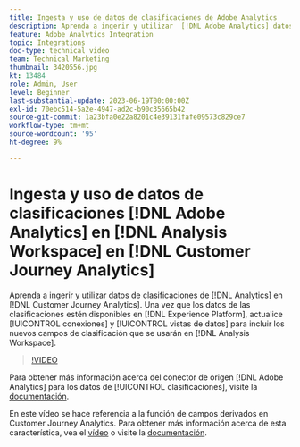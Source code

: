```yaml
---
title: Ingesta y uso de datos de clasificaciones de Adobe Analytics
description: Aprenda a ingerir y utilizar  [!DNL Adobe Analytics] datos de clasificaciones en [!DNL Customer Journey Analytics].
feature: Adobe Analytics Integration
topic: Integrations
doc-type: technical video
team: Technical Marketing
thumbnail: 3420556.jpg
kt: 13484
role: Admin, User
level: Beginner
last-substantial-update: 2023-06-19T00:00:00Z
exl-id: 70ebc514-5a2e-4947-ad2c-b90c35665b42
source-git-commit: 1a23bfa0e22a8201c4e39131fafe09573c829ce7
workflow-type: tm+mt
source-wordcount: '95'
ht-degree: 9%

---
```


# Ingesta y uso de datos de clasificaciones [!DNL Adobe Analytics] en [!DNL Analysis Workspace] en [!DNL Customer Journey Analytics]

Aprenda a ingerir y utilizar datos de clasificaciones de [!DNL Analytics] en [!DNL Customer Journey Analytics]. Una vez que los datos de las clasificaciones estén disponibles en [!DNL Experience Platform], actualice [!UICONTROL conexiones] y [!UICONTROL vistas de datos] para incluir los nuevos campos de clasificación que se usarán en [!DNL Analysis Workspace]. 

>[!VIDEO](https://video.tv.adobe.com/v/3423688/?quality=12&learn=on&captions=spa)

Para obtener más información acerca del conector de origen [!DNL Adobe Analytics] para los datos de [!UICONTROL clasificaciones], visite la [documentación](https://experienceleague.adobe.com/docs/experience-platform/sources/ui-tutorials/create/adobe-applications/classifications.html?lang=es).

En este vídeo se hace referencia a la función de campos derivados en Customer Journey Analytics. Para obtener más información acerca de esta característica, vea el [vídeo](https://experienceleague.adobe.com/docs/customer-journey-analytics-learn/tutorials/data-views/derived-fields-in-cja.html?lang=es) o visite la [documentación](https://experienceleague.adobe.com/docs/analytics-platform/using/cja-dataviews/derived-fields.html?lang=es).
